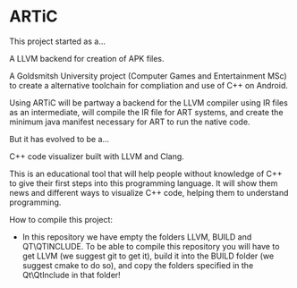 ARTiC
=====

This project started as a...

A LLVM backend for creation of APK files.  

A Goldsmitsh University project (Computer Games and Entertainment MSc) to create a alternative toolchain for compliation 
and use of C++ on Android. 

Using ARTiC will be partway a backend for the LLVM compiler using IR files as an intermediate, will compile the IR
file for ART systems, and create the minimum java manifest necessary for ART to run the native code. 

But it has evolved to be a...

C++ code visualizer built with LLVM and Clang. 

This is an educational tool that will help people without knowledge of C++ to give their first steps into this programming language. It will show them news and different ways to visualize C++ code, helping them to understand programming.


How to compile this project:

- In this repository we have empty the folders LLVM, BUILD and QT\QTINCLUDE. 
To be able to compile this repository you will have to get LLVM (we suggest git to get it), 
build it into the BUILD folder (we suggest cmake to do so),
and copy the folders specified in the Qt\QtInclude in that folder!

